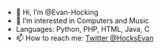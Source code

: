 - 👋 Hi, I’m @Evan-Hocking
- 👀 I’m interested in Computers and Music
- Languages: Python, PHP, HTML, Java, C
- 📫 How to reach me: [Twitter @HocksEvan](https://twitter.com/HocksEvan)

<!---
Evan-Hocking/Evan-Hocking is a ✨ special ✨ repository because its `README.md` (this file) appears on your GitHub profile.
You can click the Preview link to take a look at your changes.
--->
